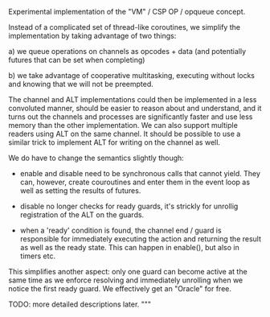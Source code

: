 Experimental implementation of the "VM" / CSP OP / opqueue concept.

Instead of a complicated set of thread-like coroutines, we simplify
the implementation by taking advantage of two things:

a) we queue operations on channels as opcodes + data (and potentially
   futures that can be set when completing)

b) we take advantage of cooperative multitasking, executing without
   locks and knowing that we will not be preempted.

The channel and ALT implementations could then be implemented in a
less convoluted manner, should be easier to reason about and
understand, and it turns out the channels and processes are
significantly faster and use less memory than the other
implementation. We can also support multiple readers using ALT on the
same channel. It should be possible to use a similar trick to
implement ALT for writing on the channel as well.

We do have to change the semantics slightly though: 

- enable and disable need to be synchronous calls that cannot yield.
  They can, however, create couroutines and enter them in the event
  loop as well as setting the results of futures.

- disable no longer checks for ready guards, it's strickly for
  unrollig registration of the ALT on the guards.

- when a 'ready' condition is found, the channel end / guard is
  responsible for immediately executing the action and returning the
  result as well as the ready state. This can happen in enable(), but
  also in timers etc.

This simplifies another aspect: only one guard can become active at
the same time as we enforce resolving and immediately unrolling when
we notice the first ready guard. We effectively get an "Oracle" for free. 

TODO: more detailed descriptions later.
"""
